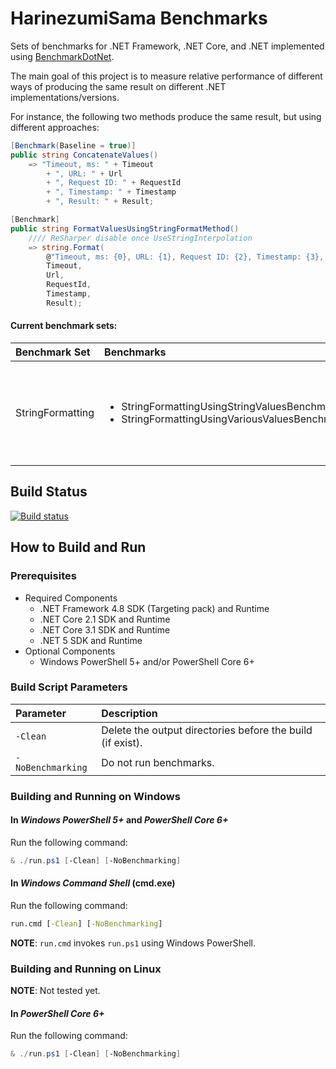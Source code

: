 ﻿# HarinezumiSama Benchmarks

Sets of benchmarks for .NET Framework, .NET Core, and .NET implemented using [BenchmarkDotNet](https://github.com/dotnet/BenchmarkDotNet).

The main goal of this project is to measure relative performance of different ways of producing the same result on different .NET implementations/versions.

For instance, the following two methods produce the same result, but using different approaches:
``` C#
[Benchmark(Baseline = true)]
public string ConcatenateValues()
    => "Timeout, ms: " + Timeout
        + ", URL: " + Url
        + ", Request ID: " + RequestId
        + ", Timestamp: " + Timestamp
        + ", Result: " + Result;

[Benchmark]
public string FormatValuesUsingStringFormatMethod()
    //// ReSharper disable once UseStringInterpolation
    => string.Format(
        @"Timeout, ms: {0}, URL: {1}, Request ID: {2}, Timestamp: {3}, Result: {4}",
        Timeout,
        Url,
        RequestId,
        Timestamp,
        Result);
```

#### Current benchmark sets:

Benchmark Set | Benchmarks | Description
:-------------|:-----------|:-----------
StringFormatting | <ul><li>StringFormattingUsingStringValuesBenchmarks</li><li>StringFormattingUsingVariousValuesBenchmarks</li></ul> | Compares various ways of building a string from string literals and variables.

## Build Status
[![Build status](https://ci.appveyor.com/api/projects/status/lssn1v7ssqqnjjkl?svg=true)](https://ci.appveyor.com/project/HarinezumiSama/Benchmarks)

## How to Build and Run

### Prerequisites
* Required Components
  * .NET Framework 4.8 SDK (Targeting pack) and Runtime
  * .NET Core 2.1 SDK and Runtime
  * .NET Core 3.1 SDK and Runtime
  * .NET 5 SDK and Runtime
* Optional Components
  * Windows PowerShell 5+ and/or PowerShell Core 6+

### Build Script Parameters
Parameter | Description
:---------|:-----------
`-Clean` | Delete the output directories before the build (if exist).
`-NoBenchmarking` | Do not run benchmarks.

### Building and Running on Windows

#### In *Windows PowerShell 5+* and *PowerShell Core 6+*
Run the following command:
``` PowerShell
& ./run.ps1 [-Clean] [-NoBenchmarking]
```

#### In *Windows Command Shell* (cmd.exe)
Run the following command:
``` bat
run.cmd [-Clean] [-NoBenchmarking]
```

**NOTE**: `run.cmd` invokes `run.ps1` using Windows PowerShell.

### Building and Running on Linux
**NOTE**: Not tested yet.

#### In *PowerShell Core 6+*
Run the following command:
``` PowerShell
& ./run.ps1 [-Clean] [-NoBenchmarking]
```
